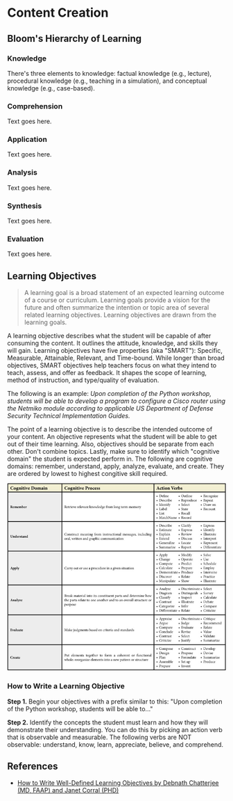 # Content Creation

## Bloom's Hierarchy of Learning
### Knowledge
There's three elements to knowledge: factual knowledge (e.g., lecture), procedural knowledge (e.g., teaching in a simulation), and conceptual knowledge (e.g., case-based). 

### Comprehension
Text goes here.

### Application
Text goes here.

### Analysis
Text goes here.

### Synthesis
Text goes here.

### Evaluation
Text goes here.

## Learning Objectives
> A learning goal is a broad statement of an expected learning outcome of a course or curriculum. Learning goals provide a vision for the future and often summarize the intention or topic area of several related learning objectives. Learning objectives are drawn from the learning goals. 

A learning objective describes what the student will be capable of after consuming the content. It outlines the attitude, knowledge, and skills they will gain. Learning objectives have five properties (aka "SMART"): Specific, Measurable, Attainable, Relevant, and Time-bound. While longer than broad objectives, SMART objectives help teachers focus on what they intend to teach, assess, and offer as feedback. It shapes the scope of learning, method of instruction, and type/quality of evaluation. 

The following is an example: *Upon completion of the Python workshop, students will be able to develop a program to configure a Cisco router using the Netmiko module according to applicable US Department of Defense Security Technical Implementation Guides.* 

The point of a learning objective is to describe the intended outcome of your content. An objective represents what the student will be able to get out of their time learning. Also, objectives should be separate from each other. Don't combine topics. Lastly, make sure to identify which "cognitive domain" the student is expected perform in. The following are cognitive domains: remember, understand, apply, analyze, evaluate, and create.  They are ordered by lowest to highest congitive skill required. 

![cognitive-domains](cognitive-domains.jpg)

### How to Write a Learning Objective
**Step 1.** Begin your objectives with a prefix similar to this: "Upon completion of the Python workshop, students will be able to..."

**Step 2.** Identify the concepts the student must learn and how they will demonstrate their understanding. You can do this by picking an action verb that is observable and measurable. The following verbs are NOT observable: understand, know, learn, appreciate, believe, and comprehend. 

## References
* [How to Write Well-Defined Learning Objectives by Debnath Chatterjee (MD, FAAP) and Janet Corral (PHD)](https://www.ncbi.nlm.nih.gov/pmc/articles/PMC5944406/)